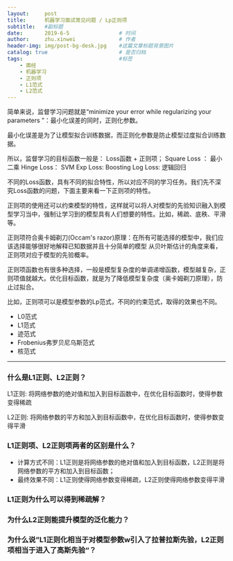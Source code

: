 ```yaml
---
layout:     post
title:      机器学习面试常见问题 / Lp正则项
subtitle:   #副标题
date:       2019-6-5 				# 时间
author:     zhu.xinwei 		    	# 作者
header-img: img/post-bg-desk.jpg	#这篇文章标题背景图片
catalog: true 						# 是否归档
tags:								#标签
    - 面经
    - 机器学习
    - 正则项
    - L1范式
    - L2范式
---
```


简单来说，监督学习问题就是“minimize your error while regularizing your parameters ”：最小化误差的同时，正则化参数。

最小化误差是为了让模型拟合训练数据，而正则化参数是防止模型过度拟合训练数据。

所以，监督学习的目标函数一般是： Loss函数 + 正则项；
Square Loss ： 最小二乘
Hinge Loss： SVM
Exp Loss: Boosting
Log Loss: 逻辑回归

不同的Loss函数，具有不同的拟合特性，所以对应不同的学习任务。我们先不深究Loss函数的问题，下面主要来看一下正则项的特性。

正则项的使用还可以约束模型的特性，这样就可以将人对模型的先验知识融入到模型学习当中，强制让学习到的模型具有人们想要的特性。比如，稀疏、底秩、平滑等。

正则项符合奥卡姆剃刀(Occam's razor)原理：在所有可能选择的模型中，我们应该选择能够很好地解释已知数据并且十分简单的模型
从贝叶斯估计的角度来看，正则项对应于模型的先验概率。


正则项函数也有很多种选择，一般是模型复杂度的单调递增函数，模型越复杂，正则项值就越大。优化目标函数，就是为了降低模型复杂度（奥卡姆剃刀原理），防止过拟合。

比如，正则项可以是模型参数的Lp范式，不同的约束范式，取得的效果也不同。
- L0范式
- L1范式
- 迹范式
- Frobenius弗罗贝尼乌斯范式
- 核范式


___
### 什么是L1正则、L2正则？

L1正则: 将网络参数的绝对值和加入到目标函数中，在优化目标函数时，使得参数变得稀疏


L2正则: 将网络参数的平方和加入到目标函数中，在优化目标函数时，使得参数变得平滑


### L1正则项、L2正则项两者的区别是什么？

- 计算方式不同：L1正则是将网络参数的绝对值和加入到目标函数，L2正则是将网络参数的平方和加入到目标函数；
- 最终效果不同：L1正则使得网络参数变得稀疏，L2正则使得网络参数变得平滑

### L1正则为什么可以得到稀疏解？


### 为什么L2正则能提升模型的泛化能力？


### 为什么说”L1正则化相当于对模型参数w引入了拉普拉斯先验，L2正则项相当于进入了高斯先验“？